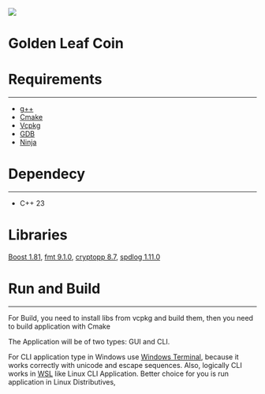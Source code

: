 ![](glc.png)

# Golden Leaf Coin

# Requirements

___

+ [g++](https://gcc.gnu.org)
+ [Cmake](https://cmake.org)
+ [Vcpkg](https://vcpkg.io/en/index.html)
+ [GDB](https://www.sourceware.org/gdb/)
+ [Ninja](https://ninja-build.org)

# Dependecy

___

+ C++ 23

# Libraries
[Boost 1.81](https://www.boost.org), [fmt 9.1.0](https://github.com/fmtlib/fmt), [cryptopp 8.7](https://cryptopp.com), [spdlog 1.11.0](https://github.com/gabime/spdlog) 
# Run and Build

___

For Build, you need to install libs from vcpkg and build them, then you need to build application with Cmake

The Application will be of two types: GUI and CLI.

For CLI application type in Windows
use [Windows Terminal](https://apps.microsoft.com/store/detail/windows-terminal/9N0DX20HK701), because it works
correctly with unicode and escape sequences.
Also, logically CLI works in [WSL](https://learn.microsoft.com/en-us/windows/wsl/install) like Linux CLI Application.
Better choice for you is run application in Linux Distributives, 
